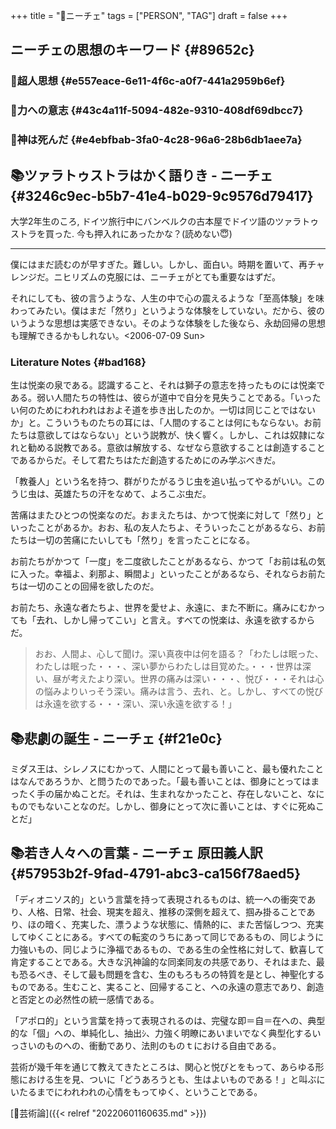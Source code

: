 +++
title = "👨ニーチェ"
tags = ["PERSON", "TAG"]
draft = false
+++

## ニーチェの思想のキーワード {#89652c}


### 🔖超人思想 {#e557eace-6e11-4f6c-a0f7-441a2959b6ef}


### 🔖力への意志 {#43c4a11f-5094-482e-9310-408df69dbcc7}


### 🔖神は死んだ {#e4ebfbab-3fa0-4c28-96a6-28b6db1aee7a}


## 📚ツァラトゥストラはかく語りき - ニーチェ {#3246c9ec-b5b7-41e4-b029-9c9576d79417}

大学2年生のころ, ドイツ旅行中にバンベルクの古本屋でドイツ語のツァラトゥストラを買った. 今も押入れにあったかな？(読めない😇)

---

僕にはまだ読むのが早すぎた。難しい。しかし、面白い。時期を置いて、再チャレンジだ。ニヒリズムの克服には、ニーチェがとても重要なはずだ。

それにしても、彼の言うような、人生の中で心の震えるような「至高体験」を味わってみたい。僕はまだ「然り」というような体験をしていない。だから、彼のいうような思想は実感できない。そのような体験をした後なら、永劫回帰の思想も理解できるかもしれない。<span class="timestamp-wrapper"><span class="timestamp">&lt;2006-07-09 Sun&gt;</span></span>


### Literature Notes {#bad168}

生は悦楽の泉である。認識すること、それは獅子の意志を持ったものには悦楽である。弱い人間たちの特性は、彼らが道中で自分を見失うことである。「いったい何のためにわれわれはおよそ道を歩き出したのか。一切は同じことではないか」と。こういうものたちの耳には、「人間のすることは何にもならない。お前たちは意欲してはならない」という説教が、快く響く。しかし、これは奴隷になれと勧める説教である。意欲は解放する、なぜなら意欲することは創造することであるからだ。そして君たちはただ創造するためにのみ学ぶべきだ。

「教養人」という名を持つ、群がりたがるうじ虫を追い払ってやるがいい。このうじ虫は、英雄たちの汗をなめて、よろこぶ虫だ。

苦痛はまたひとつの悦楽なのだ。おまえたちは、かつて悦楽に対して「然り」といったことがあるか。おお、私の友人たちよ、そういったことがあるなら、お前たちは一切の苦痛にたいしても「然り」を言ったことになる。

お前たちがかつて「一度」を二度欲したことがあるなら、かつて「お前は私の気に入った。幸福よ、刹那よ、瞬間よ」といったことがあるなら、それならお前たちは一切のことの回帰を欲したのだ。

お前たち、永遠な者たちよ、世界を愛せよ、永遠に、また不断に。痛みにむかっても「去れ、しかし帰ってこい」と言え。すべての悦楽は、永遠を欲するからだ。

> おお、人間よ、心して聞け。深い真夜中は何を語る？「わたしは眠った、わたしは眠った・・・、深い夢からわたしは目覚めた。・・・世界は深い、昼が考えたより深い。世界の痛みは深い・・・、悦び・・・それは心の悩みよりいっそう深い。痛みは言う、去れ、と。しかし、すべての悦びは永遠を欲する・・・深い、深い永遠を欲する！」


## 📚悲劇の誕生 - ニーチェ {#f21e0c}

ミダス王は、シレノスにむかって、人間にとって最も善いこと、最も優れたことはなんであろうか、と問うたのであった。「最も善いことは、御身にとってはまったく手の届かぬことだ。それは、生まれなかったこと、存在しないこと、なにものでもないことなのだ。しかし、御身にとって次に善いことは、すぐに死ぬことだ」


## 📚若き人々への言葉 - ニーチェ 原田義人訳 {#57953b2f-9fad-4791-abc3-ca156f78aed5}

「ディオニソス的」という言葉を持って表現されるものは、統一への衝突であり、人格、日常、社会、現実を超え、推移の深側を超えて、掴み掛ることであり、ほの暗く、充実した、漂うような状態に、情熱的に、また苦悩しつつ、充実してゆくことにある。すべての転変のうちにあって同じであるもの、同じように力強いもの、同じように浄福であるもの、である生の全性格に対して、歓喜して肯定することである。大きな汎神論的な同楽同友の共感であり、それはまた、最も恐るべき、そして最も問題を含む、生のもろもろの特質を是とし、神聖化するものである。生むこと、実ること、回帰すること、への永遠の意志であり、創造と否定との必然性の統一感情である。

「アポロ的」という言葉を持って表現されるのは、完璧な即＝自＝在への、典型的な「個」への、単純化し、抽出ｼ、力強く明瞭にあいまいでなく典型化するいっさいのものへの、衝動であり、法則のものｔにおける自由である。

芸術が幾千年を通じて教えてきたところは、関心と悦びとをもって、あらゆる形態における生を見、ついに「どうあろうとも、生はよいものである！」と叫ぶにいたるまでにわれわれの心情をもってゆく、ということである。

[🔖芸術論]({{< relref "20220601160635.md" >}})
